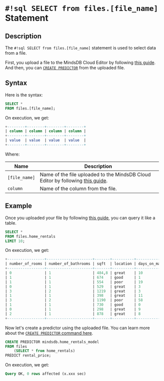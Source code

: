 # `#!sql SELECT from files.[file_name]` Statement

## Description

The `#!sql SELECT from files.[file_name]` statement is used to select data from a file.

First, you upload a file to the MindsDB Cloud Editor by following [this guide](/sql/create/file/). And then, you can [`CREATE PREDICTOR`](/sql/create/predictor/) from the uploaded file.

## Syntax

Here is the syntax:

```sql
SELECT *
FROM files.[file_name];
```

On execution, we get:

```sql
+--------+--------+--------+--------+
| column | column | column | column |
+--------+--------+--------+--------+
| value  | value  | value  | value  |
+--------+--------+--------+--------+
```

Where:

| Name          | Description                                                                                           |
| ------------- | ----------------------------------------------------------------------------------------------------- |
| `[file_name]` | Name of the file uploaded to the MindsDB Cloud Editor by following [this guide](/sql/create/file/).   |
| `column`      | Name of the column from the file.                                                                     |

## Example

Once you uploaded your file by following [this guide](/sql/create/file/), you can query it like a table.

```sql
SELECT *
FROM files.home_rentals
LIMIT 10;
```

On execution, we get:

```sql
+-----------------+---------------------+-------+----------+----------------+---------------+--------------+--------------+
| number_of_rooms | number_of_bathrooms | sqft  | location | days_on_market | initial_price | neighborhood | rental_price |
+-----------------+---------------------+-------+----------+----------------+---------------+--------------+--------------+
| 0               | 1                   | 484,8 | great    | 10             | 2271          | south_side   | 2271         |
| 1               | 1                   | 674   | good     | 1              | 2167          | downtown     | 2167         |
| 1               | 1                   | 554   | poor     | 19             | 1883          | westbrae     | 1883         |
| 0               | 1                   | 529   | great    | 3              | 2431          | south_side   | 2431         |
| 3               | 2                   | 1219  | great    | 3              | 5510          | south_side   | 5510         |
| 1               | 1                   | 398   | great    | 11             | 2272          | south_side   | 2272         |
| 3               | 2                   | 1190  | poor     | 58             | 4463          | westbrae     | 4123.812     |
| 1               | 1                   | 730   | good     | 0              | 2224          | downtown     | 2224         |
| 0               | 1                   | 298   | great    | 9              | 2104          | south_side   | 2104         |
| 2               | 1                   | 878   | great    | 8              | 3861          | south_side   | 3861         |
+-----------------+---------------------+-------+----------+----------------+---------------+--------------+--------------+
```

Now let's create a predictor using the uploaded file. You can learn more about the [`CREATE PREDICTOR` command here](/sql/create/predictor/).

```sql
CREATE PREDICTOR mindsdb.home_rentals_model
FROM files
    (SELECT * from home_rentals)
PREDICT rental_price;
```

On execution, we get:

```sql
Query OK, 0 rows affected (x.xxx sec)
```
